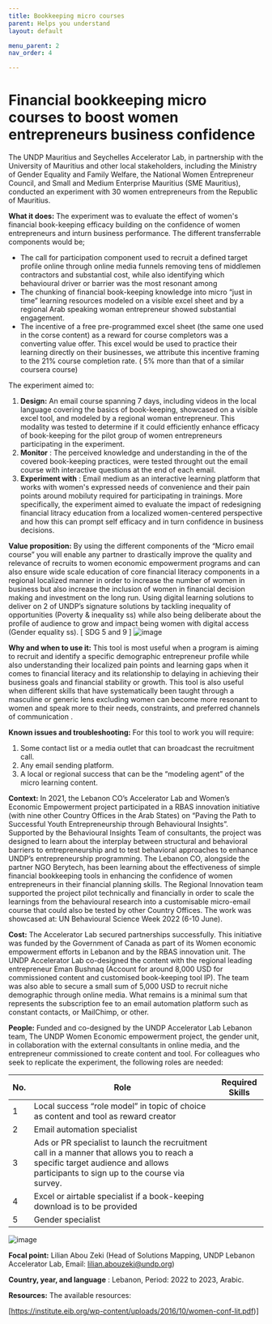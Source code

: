 ```yaml
---
title: Bookkeeping micro courses 
parent: Helps you understand
layout: default

menu_parent: 2
nav_order: 4

---
```

# Financial bookkeeping micro courses to boost women entrepreneurs business confidence

The UNDP Mauritius and Seychelles Accelerator Lab, in partnership with the University of Mauritius and other local stakeholders, including the Ministry of Gender Equality and Family Welfare, the National Women Entrepreneur Council, and Small and Medium Enterprise Mauritius (SME Mauritius), conducted an experiment with 30 women entrepreneurs from the Republic of Mauritius.

**What it does:** The experiment was to evaluate the effect of women's financial book-keeping efficacy building on the confidence of women entrepreneurs and inturn business performance. The different transferrable components would be; 
-	The call for participation component used to recruit a defined target profile online through online media funnels removing tens of middlemen contractors and substantial cost, while also identifying which behavioural driver or barrier was the most resonant among
-	The chunking of financial book-keeping knowledge into micro “just in time” learning resources modeled on a visible excel sheet and by a regional Arab speaking woman entrepreneur showed substantial engagement.
-	The incentive of a free pre-programmed excel sheet (the same one used in the corse content) as a reward for course completors was a converting value offer. This excel would be used to practice their learning directly on their businesses, we attribute this incentive framing to the 21% course completion rate. ( 5% more than that of a similar coursera course)

The experiment aimed to:

1. **Design:** An email course spanning 7 days, including videos in the local language covering the basics of book-keeping, showcased on a visible excel tool, and modeled by a regional woman entrepreneur. This modality was tested to determine if it could efficiently enhance efficacy of book-keeping for the pilot group of women entrepreneurs participating in the experiment.
2. **Monitor** : The perceived knowledge and understanding in the of the covered book-keeping practices, were tested throught out the email course with interactive questions at the end of each email. 
3. **Experiment with** : Email medium as an interactive learning platform that works with women's expressed needs of convenience and their pain points around mobiluty required for participating in trainings. More specifically, the experiment aimed to evaluate the impact of redesigning financial litracy education from a localized women-centered perspective and how this can prompt self efficacy and in turn confidence in business decisions.

**Value proposition:** By using the different components of the “Micro email course” you will enable any partner to drastically improve the quality and relevance of recruits to women economic empowerment programs and can also ensure wide scale education of core financial literacy components in a regional localized manner in order to increase the number of women in business but also increase the inclusion of women in financial decision making and investment on the long run. Using digital learning solutions to deliver on 2 of UNDP’s signature solutions by tackling inequality of opportunities (Poverty & inequality ss) while also being deliberate about the profile of audience to grow and impact being women with digital access (Gender equality ss). [ SDG 5 and 9 ] ![image](https://github.com/UNDP-Accelerator-Labs/Financial-inclusion-toolkit/assets/150713062/b16d7fe8-fee9-40cd-b5d6-96c3cf35e97a)

**Why and when to use it:** This tool is most useful when a program is aiming to recruit and identify a specific demographic entrepreneur profile while also understanding their localized pain points and learning gaps when it comes to financial literacy and its relationship to delaying in achieving their business goals and financial stability or growth. 
This tool is also useful when different skills that have systematically been taught through a masculine or generic lens excluding women can become more resonant to women and speak more to their needs, constraints, and preferred channels of communication .

**Known issues and troubleshooting:** For this tool to work you will require: 
1) Some contact list or a media outlet that can broadcast the recruitment call.
2) Any email sending platform.
3) A local or regional success that can be the “modeling agent” of the micro learning content.

**Context:** In 2021, the Lebanon CO’s Accelerator Lab and Women’s Economic Empowerment project participated in a RBAS innovation initiative (with nine other Country Offices in the Arab States) on “Paving the Path to Successful Youth Entrepreneurship through Behavioural Insights”. Supported by the Behavioural Insights Team of consultants, the project was designed to learn about the interplay between structural and behavioral barriers to entrepreneurship and to test behavioral approaches to enhance UNDP’s entrepreneurship programming.
The Lebanon CO, alongside the partner NGO Berytech, has been learning about the effectiveness of simple financial bookkeeping tools in enhancing the confidence of women entrepreneurs in their financial planning skills. The Regional Innovation team supported the project pilot technically and financially in order to scale the learnings from the behavioural research into a customisable micro-email course that could also be tested by other Country Offices.
The work was showcased at:  UN Behavioural Science Week 2022 (6-10 June). 

**Cost:** The Accelerator Lab secured partnerships successfully. This initiative was funded by the Government of Canada as part of its Women economic empowerment efforts in Lebanon and by the RBAS innovation unit. The UNDP Accelerator Lab co-designed the content with the regional leading entrepreneur Eman Bushnaq (Account for around 8,000 USD for commissioned content and customised book-keeping tool IP). The team was also able to secure a small sum of 5,000 USD to recruit niche demographic through online media. What remains is a minimal sum that represents the subscription fee to an email automation platform such as constant contacts, or MailChimp, or other. 

**People:** Funded and co-designed by the UNDP Accelerator Lab Lebanon team, The UNDP Women Economic empowerment project, the gender unit, in collaboration with the external consultants in online media, and the entrepreneur commissioned to create content and tool. 
For colleagues who seek to replicate the experiment, the following roles are needed:

| **No.** | **Role** | **Required Skills** |
| --- | --- | --- |
| 1 | Local success “role model” in topic of choice as content and tool as reward creator
| 2 | Email automation specialist 
| 3 | Ads or PR specialist to launch the recruitment call in a manner that allows you to reach a specific target audience and allows participants to sign up to the course via survey. 
| 4 | Excel or airtable specialist if a book-keeping download is to be provided 
| 5 | Gender specialist 
![image](https://github.com/UNDP-Accelerator-Labs/Financial-inclusion-toolkit/assets/150713062/64021c38-526f-4c32-b5a5-d10ce7f0c7bd)

**Focal point:** Lilian Abou Zeki (Head of Solutions Mapping, UNDP Lebanon Accelerator Lab, Email: [lilian.abouzeki@undp.org](mailto:lilian.abouzeki@undp.org))

**Country, year, and language** : Lebanon, Period: 2022 to 2023, Arabic.

**Resources:** The available resources:

[https://institute.eib.org/wp-content/uploads/2016/10/women-conf-lit.pdf)]


